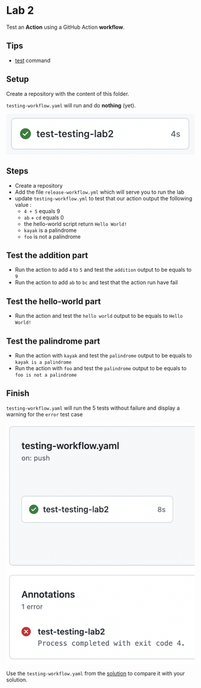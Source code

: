 # Lab 2

Test an **Action** using a GitHub Action **workflow**.

## Tips

- [test](https://www.man-linux-magique.net/man1/test.html) command

## Setup

Create a repository with the content of this folder.

`testing-workflow.yaml` will run and do **nothing** (yet).

![setup result](../assets/images/testing-lab2-setup-result.png)

## Steps

- Create a repository
- Add the file `release-workflow.yml` which will serve you to run the lab
- update `testing-workflow.yml` to test that our action output the following value : 
  - `4 + 5` equals 9 
  - `ab` + `cd` equals 0
  - the hello-world script return `Hello World!`
  - `kayak` is a palindrome 
  - `foo` is not a palindrome 

## Test the addition part

- Run the action to add `4` to `5` and test the `addition` output to be equals to `9`
- Run the action to add `ab` to `bc` and test that the action run have fail

## Test the hello-world part

- Run the action and test the `hello world` output to be equals to `Hello World!`

## Test the palindrome part

- Run the action with `kayak` and test the `palindrome` output to be equals to `kayak is a palindrome`
- Run the action with `foo` and test the `palindrome` output to be equals to `foo is not a palindrome`

## Finish

`testing-workflow.yaml` will run the 5 tests without failure and display a warning for the `error` test case

![finish result](../assets/images/testing-lab2-finish-result.png)

Use the `testing-workflow.yaml` from the [solution](https://github.com/sfeir-open-source/sfeir-school-github-action-dev/tree/v1/steps/30-testing-lab2-action-workflow-testing-solution) to compare it with your solution.
